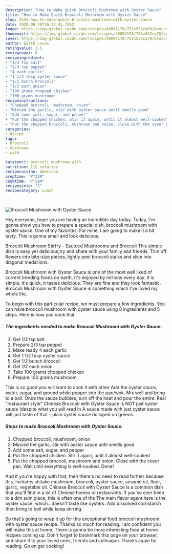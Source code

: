 ```yaml
---
description: "How to Make Quick Broccoli Mushroom with Oyster Sauce"
title: "How to Make Quick Broccoli Mushroom with Oyster Sauce"
slug: 2552-how-to-make-quick-broccoli-mushroom-with-oyster-sauce
date: 2020-08-28T16:32:41.785Z
image: https://img-global.cpcdn.com/recipes/48094178/751x532cq70/broccoli-mushroom-with-oyster-sauce-recipe-main-photo.jpg
thumbnail: https://img-global.cpcdn.com/recipes/48094178/751x532cq70/broccoli-mushroom-with-oyster-sauce-recipe-main-photo.jpg
cover: https://img-global.cpcdn.com/recipes/48094178/751x532cq70/broccoli-mushroom-with-oyster-sauce-recipe-main-photo.jpg
author: Edith Lucas
ratingvalue: 3.5
reviewcount: 6
recipeingredient:
- "1/2 tsp salt"
- "2/3 tsp peppet"
- "4 each garlic"
- "1 1/2 tbsp oyster sauce"
- "1/2 bunch broccoli"
- "1/2 each onion"
- "100 grams chopped chicken"
- "100 grams mushroom"
recipeinstructions:
- "Chopped broccoli, mushroom, onion"
- "Minced the garlic, stir with oyster sauce until smells good"
- "Add some salt, sugar, and pepper"
- "Put the chopped chicken. Stir it again, until it almost well-cooked"
- "Put the chopped broccoli, mushroom and onion. Close with the cover pan. Wait until everything is well-cooked. Done!"
categories:
- Recipe
tags:
- broccoli
- mushroom
- with

katakunci: broccoli mushroom with 
nutrition: 112 calories
recipecuisine: American
preptime: "PT32M"
cooktime: "PT59M"
recipeyield: "2"
recipecategory: Lunch

---
```



![Broccoli Mushroom with Oyster Sauce](https://img-global.cpcdn.com/recipes/48094178/751x532cq70/broccoli-mushroom-with-oyster-sauce-recipe-main-photo.jpg)

Hey everyone, hope you are having an incredible day today. Today, I'm gonna show you how to prepare a special dish, broccoli mushroom with oyster sauce. One of my favorites. For mine, I am going to make it a bit tasty. This is gonna smell and look delicious.

Broccoli Mushroom Stirfry - Sauteed Mushrooms and Broccoli This simple dish is easy yet delicious,try and share with your family and friends. Trim off flowers into bite-size pieces, lightly peel broccoli stalks and slice into diagonal medallions.

Broccoli Mushroom with Oyster Sauce is one of the most well liked of current trending foods on earth. It's enjoyed by millions every day. It is simple, it's quick, it tastes delicious. They are fine and they look fantastic. Broccoli Mushroom with Oyster Sauce is something which I've loved my whole life.


To begin with this particular recipe, we must prepare a few ingredients. You can have broccoli mushroom with oyster sauce using 8 ingredients and 5 steps. Here is how you cook that.

<!--inarticleads1-->

##### The ingredients needed to make Broccoli Mushroom with Oyster Sauce:

1. Get 1/2 tsp salt
1. Prepare 2/3 tsp peppet
1. Make ready 4 each garlic
1. Get 1 1/2 tbsp oyster sauce
1. Get 1/2 bunch broccoli
1. Get 1/2 each onion
1. Take 100 grams chopped chicken
1. Prepare 100 grams mushroom


This is so good you will want to cook it with other Add the oyster sauce, water, sugar, and ground white pepper into the pan/wok. Mix well and bring to a boil. Once the sauce bubbles, turn off the heat and pour the entire. Real &#34;restaurant style&#34; Chinese Broccoli with Oyster Sauce is NOT just oyster sauce (despite what you will read in A sauce made with just oyster sauce will just taste of that - plain oyster sauce dolloped on greens. 

<!--inarticleads2-->

##### Steps to make Broccoli Mushroom with Oyster Sauce:

1. Chopped broccoli, mushroom, onion
1. Minced the garlic, stir with oyster sauce until smells good
1. Add some salt, sugar, and pepper
1. Put the chopped chicken. Stir it again, until it almost well-cooked
1. Put the chopped broccoli, mushroom and onion. Close with the cover pan. Wait until everything is well-cooked. Done!


And if you&#39;re happy with that, then there&#39;s no need to read further because this. Includes shitake mushroom, broccoli, oyster sauce, sesame oil, flour, garlic, vegetable oil. Chinese Broccoli with Oyster Sauce is a common dish that you&#39;ll find in a lot of Chinese homes or restaurants. If you&#39;ve ever been to a dim sum place, this is often one of the The main flavor agent here is the oyster sauce, which…doesn&#39;t taste like oysters. Add dissolved cornstarch then bring to boil while keep stirring. 

So that's going to wrap it up for this exceptional food broccoli mushroom with oyster sauce recipe. Thanks so much for reading. I am confident you will make this at home. There is gonna be more interesting food at home recipes coming up. Don't forget to bookmark this page on your browser, and share it to your loved ones, friends and colleague. Thanks again for reading. Go on get cooking!
